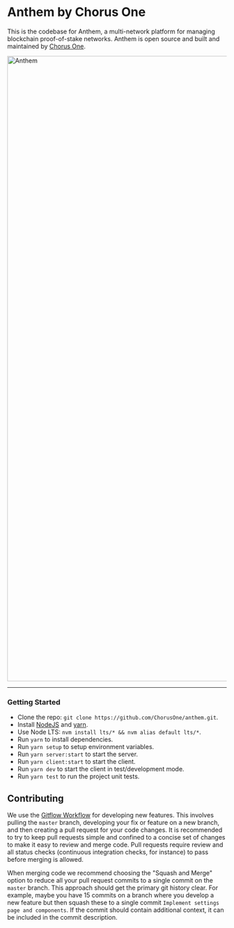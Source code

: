 # Anthem by Chorus One

This is the codebase for Anthem, a multi-network platform for managing blockchain proof-of-stake networks. Anthem is open source and built and maintained by [Chorus One](https://chorus.one/).

<img width="1437" alt="Anthem" src="https://user-images.githubusercontent.com/18126719/77608287-b5bb2480-6f57-11ea-88b9-04d146fb8ca3.png">

---

### Getting Started

- Clone the repo: `git clone https://github.com/ChorusOne/anthem.git`.
- Install [NodeJS](https://nodejs.org/en/) and [yarn](https://yarnpkg.com/lang/en/docs/).
- Use Node LTS: `nvm install lts/* && nvm alias default lts/*`.
- Run `yarn` to install dependencies.
- Run `yarn setup` to setup environment variables.
- Run `yarn server:start` to start the server.
- Run `yarn client:start` to start the client.
- Run `yarn dev` to start the client in test/development mode.
- Run `yarn test` to run the project unit tests.

## Contributing

We use the [Gitflow Workflow](https://www.atlassian.com/git/tutorials/comparing-workflows/gitflow-workflow) for developing new features. This involves pulling the `master` branch, developing your fix or feature on a new branch, and then creating a pull request for your code changes. It is recommended to try to keep pull requests simple and confined to a concise set of changes to make it easy to review and merge code. Pull requests require review and all status checks (continuous integration checks, for instance) to pass before merging is allowed.

When merging code we recommend choosing the "Squash and Merge" option to reduce all your pull request commits to a single commit on the `master` branch. This approach should get the primary git history clear. For example, maybe you have 15 commits on a branch where you develop a new feature but then squash these to a single commit `Implement settings page and components`. If the commit should contain additional context, it can be included in the commit description.
